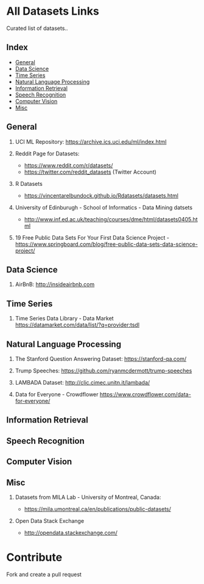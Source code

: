 # All Datasets Links
Curated list of datasets..

## Index
- [General](#general)
- [Data Science](#data-science)
- [Time Series](#time-series)
- [Natural Language Processing](#natural-language-processing)
- [Information Retrieval](#information-retrieval)
- [Speech Recognition](#speech-recognition)
- [Computer Vision](#computer-vision)
- [Misc](#misc)

## General
1. UCI ML Repository:
	https://archive.ics.uci.edu/ml/index.html

2. Reddit Page for Datasets:
	- https://www.reddit.com/r/datasets/
	- https://twitter.com/reddit_datasets (Twitter Account)

3. R Datasets
	- https://vincentarelbundock.github.io/Rdatasets/datasets.html

4. University of Edinburugh - School of Informatics - Data Mining datsets
	- http://www.inf.ed.ac.uk/teaching/courses/dme/html/datasets0405.html
	
5. 19 Free Public Data Sets For Your First Data Science Project
        - https://www.springboard.com/blog/free-public-data-sets-data-science-project/


## Data Science
1. AirBnB: http://insideairbnb.com

## Time Series

1. Time Series Data Library - Data Market
	https://datamarket.com/data/list/?q=provider:tsdl

## Natural Language Processing
1. The Stanford Question Answering Dataset:
	https://stanford-qa.com/

2. Trump Speeches:
	https://github.com/ryanmcdermott/trump-speeches

3. LAMBADA Dataset:
	http://clic.cimec.unitn.it/lambada/
	
4. Data for Everyone - Crowdflower
	https://www.crowdflower.com/data-for-everyone/

## Information Retrieval
## Speech Recognition
## Computer Vision

## Misc
1. Datasets from MILA Lab - University of Montreal, Canada:
	- https://mila.umontreal.ca/en/publications/public-datasets/

2. Open Data Stack Exchange
	- http://opendata.stackexchange.com/


# Contribute
Fork and create a pull request
